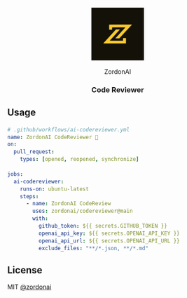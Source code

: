 <div align="center">
<br />
<img src="https://raw.githubusercontent.com/zordonai/codereviewer/main/logo.svg" width="120" />

ZordonAI
### Code Reviewer
</div>

## Usage

```yml
# .github/workflows/ai-codereviewer.yml
name: ZordonAI CodeReviewer 🤖
on:
  pull_request:
    types: [opened, reopened, synchronize]

jobs:
  ai-codereviewer:
    runs-on: ubuntu-latest
    steps:
      - name: ZordonAI CodeReview
        uses: zordonai/codereviewer@main
        with:
          github_token: ${{ secrets.GITHUB_TOKEN }}
          openai_api_key: ${{ secrets.OPENAI_API_KEY }}
          openai_api_url: ${{ secrets.OPENAI_API_URL }}
          exclude_files: "**/*.json, **/*.md"
```

## License

MIT [@zordonai](https://github.com/zordonai)
